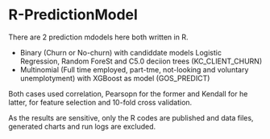# R-PredictionModel

There are 2 prediction mdodels here both written in R.

- Binary (Churn or No-churn) with candiddate models Logistic Regression, Random ForeSt and C5.0 deciion trees (KC_CLIENT_CHURN)
- Multinomial (Full time employed, part-tme, not-looking and voluntary unemplotyment) with XGBoost as model (GOS_PREDICT)

Both cases used correlation, Pearsopn for the former and Kendall for he latter, for feature selection and 10-fold cross validation. 

As the results are sensitive, only the R codes are published and data files, generated charts and run logs are excluded.

